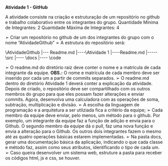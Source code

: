 **Atividade 1 - GitHub**

A atividade consiste na criação e estruturação de um repositório no github e trabalho colaborativo entre os integrantes do grupo.
Quantidade Mínima de Integrantes: 2
Quantidade Máxima de Integrantes: 4

➢ Criar um repositório no github de um dos integrantes do grupo com o nome “AtividadeGithub”
➢ A estrutura do repositório será:

  \AtividadeGithub
  |--- Readme.md
  |----\Atividade 1
  |----Readme.md
  |-----\src
  |---- \docs
  |---- \code

➢ O readme.md do diretório raiz deve conter o nome e a matrícula de cada integrante da equipe.
  **OBS.:** O nome e matrícula de cada membro deve ser inserido por cada um a partir de commits separados.
➢ O readme.md dentro do diretório Atividade 1 deverá conter a explicação da atividade.
  Depois de criado, o repositório deve ser compartilhado com os outros membros do grupo para que eles possam fazer alterações e enviar 
  commits. Agora, desenvolva uma calculadora com as operações de soma, subtração, multiplicação e divisão.
➢ A escolha da linguagem de programação e a arquitetura a ser utilziada fica a critério da equipe;
➢ Cada membro da equipe deve enviar, pelo menos, um método para o github.
  Por exemplo, um integrante da equipe faz a função de adição e envia para o Github. O segundo membro da equipe dá o pull, faz uma nova
  função e envia a alteração para o Github. Os outros dois integrantes fazem o mesmo até as quatro operações básicas estarem implementadas.
➢ Na pasta docs, gerar uma documentação básica da aplicação, indicando o que cada classe e método faz, assim como seus atributos, identificando 
  o tipo de cada um.
➢ Caso queira desenvolver um sistema web, estruture a pasta para receber os códigos html, js e css, se houver.
